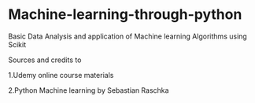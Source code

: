 # Machine-learning-through-python
Basic Data Analysis and application of Machine learning Algorithms using Scikit 

Sources and credits to 

1.Udemy online course materials

2.Python Machine learning by Sebastian Raschka

